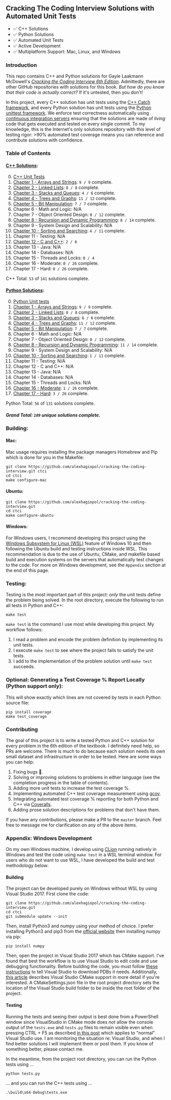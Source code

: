  ## Cracking The Coding Interview Solutions with Automated Unit Tests

 * :white_check_mark: C++ Solutions 
 * :white_check_mark: Python Solutions
 * :white_check_mark: Automated Unit Tests
 * :white_check_mark: Active Development
 * :white_check_mark: Multiplatform Support: Mac, Linux, and Windows
 
### Introduction
This repo contains C++ and Python solutions for Gayle Laakmann McDowell's [*Cracking the Coding Interview 6th Edition*](http://a.co/baneyGe). 
Admittedly, there are other GitHub repositories with solutions for this book. *But
how do you know that their code is actually correct?* If it's untested, then you don't! 

In this project, every C++ solution has unit tests using the [C++ Catch framework](https://github.com/philsquared/Catch),
and every Python solution has unit tests using the [Python unittest framework](https://docs.python.org/3.6/library/unittest.html).
We enforce test correctness automatically using [continuous integration servers](https://travis-ci.org/alexhagiopol/cracking-the-coding-interview) 
ensuring that the solutions are made of *living* code that gets executed and tested on every single commit. To my knowledge, this is 
the Internet's only solutions repository with this level of testing rigor: >90% automated test coverage means you can 
reference and contribute solutions with confidence.

### Table of Contents
#### [C++ Solutions](cpp_solutions):
0. [C++ Unit Tests](tests.cpp)
1. [Chapter 1 - Arrays and Strings](cpp_solutions/chapter_01_arrays_and_strings): `9 / 9`  complete.
2. [Chapter 2 - Linked Lists](cpp_solutions/chapter_02_linked_lists): `8 / 8` complete.
3. [Chapter 3 - Stacks and Queues](cpp_solutions/chapter_03_stacks_and_queues): `4 / 6`  complete.
4. [Chapter 4 - Trees and Graphs](cpp_solutions/chapter_04_trees_and_graphs): `11 / 12` complete.  
5. [Chapter 5 - Bit Manipulation](cpp_solutions/chapter_05_bit_manipulation): `7 / 7`  complete.
6. Chapter 6 - Math and Logic: N/A
7. Chapter 7 - Object Oriented Design: `0 / 12` complete. 
8. [Chapter 8 - Recursion and Dynamic Programming](cpp_solutions/chapter_08_recursion_and_dynamic_programming): `8 / 14`  complete.
9. Chapter 9 - System Design and Scalability: N/A
10. [Chapter 10 - Sorting and Searching](cpp_solutions/chapter_10_sorting_and_searching): `4 / 11` complete.
11. Chapter 11 - Testing: N/A
12. [Chapter 12 - C and C++](cpp_solutions/chapter_12_cpp): `2 / 6`
13. Chapter 13 - Java: N/A
14. Chapter 14 - Databases: N/A
15. Chapter 15 - Threads and Locks: `0 / 4`
16. Chapter 16 - Moderate: `0 / 26` complete.
17. Chapter 17 - Hard: `0 / 26` complete.

C++ Total: `53` of `141` solutions complete.

#### [Python Solutions](python_solutions):
0. [Python Unit tests](tests.py)
1. [Chapter 1 - Arrays and Strings](python_solutions/chapter_01_arrays_and_strings): `9 / 9`  complete.    
2. [Chapter 2 - Linked Lists](python_solutions/chapter_02_linked_lists): `8 / 8` complete.   
3. [Chapter 3 - Stacks and Queues](python_solutions/chapter_03_stacks_queues): `6 / 6`  complete.
4. [Chapter 4 - Trees and Graphs](python_solutions/chapter_04_trees_and_graphs): `11 / 12` complete.  
5. [Chapter 5 - Bit Manipulation](python_solutions/chapter_05_bit_manipulation): `7 / 7`  complete.
6. Chapter 6 - Math and Logic: N/A
7. Chapter 7 - Object Oriented Design: `0 / 12` complete. 
8. [Chapter 8 - Recursion and Dynamic Programming](python_solutions/chapter_08_recursion_and_dynamic_programming): `11 / 14`  complete.
9. Chapter 9 - System Design and Scalability: N/A
10. [Chapter 10 - Sorting and Searching](python_solutions/chapter_10_sorting_and_searching): `1 / 11` complete.
11. Chapter 11 - Testing: N/A
12. Chapter 12 - C and C++: N/A
13. Chapter 13 - Java: N/A
14. Chapter 14 - Databases: N/A
15. Chapter 15 - Threads and Locks: N/A
16. [Chapter 16 - Moderate](python_solutions/chapter_16_moderate): `1 / 26` complete.
17. [Chapter 17 - Hard](python_solutions/chapter_17_hard): `3 / 26` complete.

Python Total: `56` of `131` solutions complete.

##### Grand Total: `109` unique solutions complete.

### Building: 
#### Mac:
Mac usage requires installing the package managers Homebrew and Pip which is done for you in the Makefile: 
	
    git clone https://github.com/alexhagiopol/cracking-the-coding-interview.git ctci
    cd ctci
    make configure-mac

#### Ubuntu:

    git clone https://github.com/alexhagiopol/cracking-the-coding-interview.git
    cd ctci
    make configure-ubuntu

#### Windows:
For Windows users, I recommend developing this project using the [Windows Subsystem 
for Linux (WSL)](https://docs.microsoft.com/en-us/windows/wsl/install-win10) feature 
of Windows 10 and then following the Ubuntu build and testing instructions inside WSL. 
This recommendation is due to the use of Ubuntu, CMake, and makefile based build and execution
systems on the servers that automatically test changes to the code. For more on Windows 
development, see the `Appendix` section at the end of this page.

### Testing:
Testing is the most important part of this project: *only* 
the unit tests define the problem being solved. In the root 
directory, execute the following to run all tests in Python and C++:

    make test
    
`make test` is the command I use most while developing this project. My workflow follows:

1. I read a problem and encode the problem definition by implementing its unit tests.
2. I execute `make test` to see where the project fails to satisfy the unit tests.
3. I add to the implementation of the problem solution until `make test` succeeds.

### Optional: Generating a Test Coverage % Report Locally (Python support only):
This will show exactly which lines are not covered by tests in each Python source file:

    pip install coverage
    make test_coverage

### Contributing
The goal of this project is to write a tested Python and C++ solution for every problem in the 6th edition of the textbook.
I definitely need help, so PRs are welcome. There is much to do because each solution needs its own 
small dataset and infrastructure in order to be tested. Here are some ways you can help:

1. Fixing bugs :bug:.
2. Solving or improving solutions to problems in either language (see the completion progress in the table of contents).
3. Adding more unit tests to increase the test coverage %.
4. Implementing automated C++ test coverage measurement using [gcov](http://gcc.gnu.org/onlinedocs/gcc/Gcov.html).
5. Integrating automated test coverage % reporting for both Python and C++ via [Coveralls](Coveralls.io).
6. Adding prose solution descriptions for problems that don't have them.

If you have any contributions, please make a PR to the `master` branch. Feel free to message me for clarification on any of
the above items.

### Appendix: Windows Development
On my own Windows machine, I develop using [CLion](https://www.jetbrains.com/clion/) running
natively in Windows and test the code using `make test` in a WSL terminal window.
For users who do not want to use WSL, I have developed the build and test methodology below:

#### Building
The project can be developed purely on Windows without WSL by using Visual Studio 2017. 
First clone the code:

	git clone https://github.com/alexhagiopol/cracking-the-coding-interview.git
	cd ctci
	git submodule update --init

Then, install Python3 and numpy using your method of choice. I prefer installing Python3 and pip3 from 
the [official website](https://www.python.org/downloads/) then installing numpy via pip:

	pip install numpy

Then, open the project in Visual Studio 2017 which has CMake support.
I've found that best the workflow is to use Visual Studio to edit code and use debugging functionality. Before
building the code, you must follow [these instructions](https://stackoverflow.com/a/12954908)
to tell Visual Studio to download PDBs it needs. Additionally, [this article](https://blogs.msdn.microsoft.com/vcblog/2016/10/05/cmake-support-in-visual-studio/)
describes Visual Studio CMake support in more detail if you're interested. A CMakeSettings.json file in the root project
directory sets the location of the Visual Studio build folder to be inside the root folder of the project.

#### Testing
Running the tests and seeing their output is best done from a PowerShell window since VisualStudio in CMake mode
does *not* allow the console output of the `tests.exe` and `tests.py` files to remain visible even when pressing 
CTRL + F5 as described [in this post](https://stackoverflow.com/a/1775870) which applies to 
"normal" Visual Studio use. I am monitoring the situation re: Visual Studio, and when I find better solutions
I will implement them or post them. If you know of something better, please contact me.

In the meantime, from the project root directory, you can run the Python tests using ...

	python tests.py

... and you can run the C++ tests using ...

	.\build\x64-Debug\tests.exe
